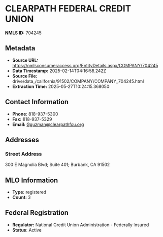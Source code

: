 # CLEARPATH FEDERAL CREDIT UNION

**NMLS ID:** 704245

## Metadata
- **Source URL:** https://nmlsconsumeraccess.org/EntityDetails.aspx/COMPANY/704245
- **Data Timestamp:** 2025-02-14T04:16:58.242Z
- **Source File:** drive/data_/california/91502/COMPANY/COMPANY_704245.html
- **Extraction Time:** 2025-05-27T10:24:15.368050

## Contact Information
- **Phone:** 818-937-5300
- **Fax:** 818-937-5329
- **Email:** Gguzman@clearpathfcu.org

## Addresses
### Street Address
300 E Magnolia Blvd; Suite 401; Burbank, CA 91502

## MLO Information
- **Type:** registered
- **Count:** 3

## Federal Registration
- **Regulator:** National Credit Union Administration - Federally Insured
- **Status:** Active
